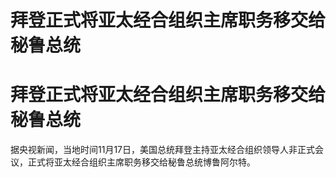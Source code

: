 # 拜登正式将亚太经合组织主席职务移交给秘鲁总统

# 拜登正式将亚太经合组织主席职务移交给秘鲁总统

据央视新闻，当地时间11月17日，美国总统拜登主持亚太经合组织领导人非正式会议，正式将亚太经合组织主席职务移交给秘鲁总统博鲁阿尔特。

